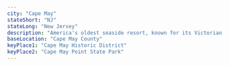 ```yaml
---
city: "Cape May"
stateShort: "NJ"
stateLong: "New Jersey"
description: "America's oldest seaside resort, known for its Victorian architecture, beautiful beaches, and charming atmosphere at the southern tip of New Jersey."
baseLocation: "Cape May County"
keyPlace1: "Cape May Historic District"
keyPlace2: "Cape May Point State Park"
---
```

